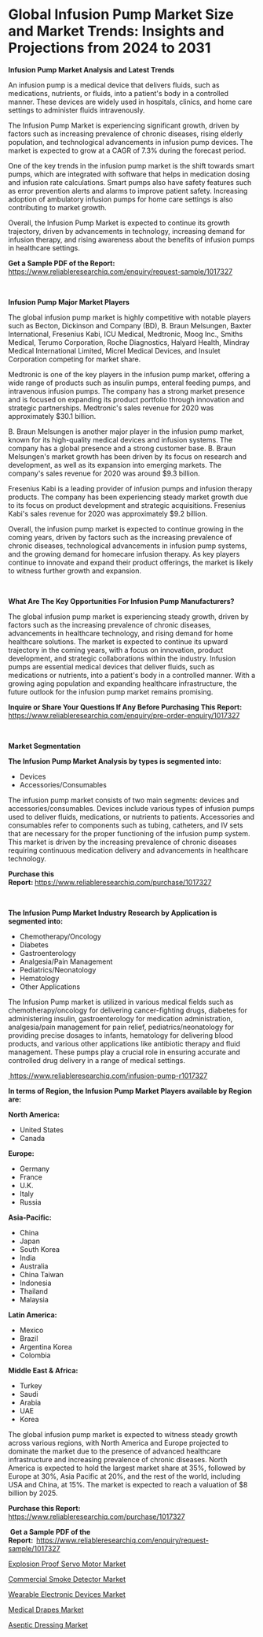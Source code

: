 <p><h1>Global Infusion Pump Market Size and Market Trends: Insights and Projections from 2024 to 2031</h1></p><p><strong>Infusion Pump Market Analysis and Latest Trends</strong></p>
<p><p>An infusion pump is a medical device that delivers fluids, such as medications, nutrients, or fluids, into a patient's body in a controlled manner. These devices are widely used in hospitals, clinics, and home care settings to administer fluids intravenously.</p><p>The Infusion Pump Market is experiencing significant growth, driven by factors such as increasing prevalence of chronic diseases, rising elderly population, and technological advancements in infusion pump devices. The market is expected to grow at a CAGR of 7.3% during the forecast period.</p><p>One of the key trends in the infusion pump market is the shift towards smart pumps, which are integrated with software that helps in medication dosing and infusion rate calculations. Smart pumps also have safety features such as error prevention alerts and alarms to improve patient safety. Increasing adoption of ambulatory infusion pumps for home care settings is also contributing to market growth.</p><p>Overall, the Infusion Pump Market is expected to continue its growth trajectory, driven by advancements in technology, increasing demand for infusion therapy, and rising awareness about the benefits of infusion pumps in healthcare settings.</p></p>
<p><strong>Get a Sample PDF of the Report:&nbsp;</strong> <a href="https://www.reliableresearchiq.com/enquiry/request-sample/1017327">https://www.reliableresearchiq.com/enquiry/request-sample/1017327</a></p>
<p>&nbsp;</p>
<p><strong>Infusion Pump Major Market Players</strong></p>
<p><p>The global infusion pump market is highly competitive with notable players such as Becton, Dickinson and Company (BD), B. Braun Melsungen, Baxter International, Fresenius Kabi, ICU Medical, Medtronic, Moog Inc., Smiths Medical, Terumo Corporation, Roche Diagnostics, Halyard Health, Mindray Medical International Limited, Micrel Medical Devices, and Insulet Corporation competing for market share.</p><p>Medtronic is one of the key players in the infusion pump market, offering a wide range of products such as insulin pumps, enteral feeding pumps, and intravenous infusion pumps. The company has a strong market presence and is focused on expanding its product portfolio through innovation and strategic partnerships. Medtronic's sales revenue for 2020 was approximately $30.1 billion.</p><p>B. Braun Melsungen is another major player in the infusion pump market, known for its high-quality medical devices and infusion systems. The company has a global presence and a strong customer base. B. Braun Melsungen's market growth has been driven by its focus on research and development, as well as its expansion into emerging markets. The company's sales revenue for 2020 was around $9.3 billion.</p><p>Fresenius Kabi is a leading provider of infusion pumps and infusion therapy products. The company has been experiencing steady market growth due to its focus on product development and strategic acquisitions. Fresenius Kabi's sales revenue for 2020 was approximately $9.2 billion.</p><p>Overall, the infusion pump market is expected to continue growing in the coming years, driven by factors such as the increasing prevalence of chronic diseases, technological advancements in infusion pump systems, and the growing demand for homecare infusion therapy. As key players continue to innovate and expand their product offerings, the market is likely to witness further growth and expansion.</p></p>
<p>&nbsp;</p>
<p><strong>What Are The Key Opportunities For Infusion Pump Manufacturers?</strong></p>
<p><p>The global infusion pump market is experiencing steady growth, driven by factors such as the increasing prevalence of chronic diseases, advancements in healthcare technology, and rising demand for home healthcare solutions. The market is expected to continue its upward trajectory in the coming years, with a focus on innovation, product development, and strategic collaborations within the industry. Infusion pumps are essential medical devices that deliver fluids, such as medications or nutrients, into a patient's body in a controlled manner. With a growing aging population and expanding healthcare infrastructure, the future outlook for the infusion pump market remains promising.</p></p>
<p><strong>Inquire or Share Your Questions If Any Before Purchasing This Report:</strong> <a href="https://www.reliableresearchiq.com/enquiry/pre-order-enquiry/1017327">https://www.reliableresearchiq.com/enquiry/pre-order-enquiry/1017327</a></p>
<p>&nbsp;</p>
<p><strong>Market Segmentation</strong></p>
<p><strong>The Infusion Pump Market Analysis by types is segmented into:</strong></p>
<p><ul><li>Devices</li><li>Accessories/Consumables</li></ul></p>
<p><p>The infusion pump market consists of two main segments: devices and accessories/consumables. Devices include various types of infusion pumps used to deliver fluids, medications, or nutrients to patients. Accessories and consumables refer to components such as tubing, catheters, and IV sets that are necessary for the proper functioning of the infusion pump system. This market is driven by the increasing prevalence of chronic diseases requiring continuous medication delivery and advancements in healthcare technology.</p></p>
<p><strong>Purchase this Report:&nbsp;</strong><a href="https://www.reliableresearchiq.com/purchase/1017327">https://www.reliableresearchiq.com/purchase/1017327</a></p>
<p>&nbsp;</p>
<p><strong>The Infusion Pump Market Industry Research by Application is segmented into:</strong></p>
<p><ul><li>Chemotherapy/Oncology</li><li>Diabetes</li><li>Gastroenterology</li><li>Analgesia/Pain Management</li><li>Pediatrics/Neonatology</li><li>Hematology</li><li>Other Applications</li></ul></p>
<p><p>The Infusion Pump market is utilized in various medical fields such as chemotherapy/oncology for delivering cancer-fighting drugs, diabetes for administering insulin, gastroenterology for medication administration, analgesia/pain management for pain relief, pediatrics/neonatology for providing precise dosages to infants, hematology for delivering blood products, and various other applications like antibiotic therapy and fluid management. These pumps play a crucial role in ensuring accurate and controlled drug delivery in a range of medical settings.</p></p>
<p><a href="https://www.reliableresearchiq.com/infusion-pump-r1017327">&nbsp;https://www.reliableresearchiq.com/infusion-pump-r1017327</a></p>
<p><strong>In terms of Region, the Infusion Pump Market Players available by Region are:</strong></p>
<p>
    <p> <strong> North America: </strong>
        <ul>
            <li>United States</li>
            <li>Canada</li>
        </ul>
        </p> 
    <p> <strong> Europe: </strong>
        <ul>
            <li>Germany</li>
            <li>France</li>
            <li>U.K.</li>
            <li>Italy</li>
            <li>Russia</li>
        </ul>
        </p> 
    <p> <strong> Asia-Pacific: </strong>
        <ul>
            <li>China</li>
            <li>Japan</li>
            <li>South Korea</li>
            <li>India</li>
            <li>Australia</li>
            <li>China Taiwan</li>
            <li>Indonesia</li>
            <li>Thailand</li>
            <li>Malaysia</li>
        </ul>
        </p> 
    <p> <strong> Latin America: </strong>
        <ul>
            <li>Mexico</li>
            <li>Brazil</li>
            <li>Argentina Korea</li>
            <li>Colombia</li>
        </ul>
        </p> 
    <p> <strong> Middle East & Africa: </strong>
        <ul>
            <li>Turkey</li>
            <li>Saudi</li>
            <li>Arabia</li>
            <li>UAE</li>
            <li>Korea</li>
        </ul>
    </p>
    </p>
<p><p>The global infusion pump market is expected to witness steady growth across various regions, with North America and Europe projected to dominate the market due to the presence of advanced healthcare infrastructure and increasing prevalence of chronic diseases. North America is expected to hold the largest market share at 35%, followed by Europe at 30%, Asia Pacific at 20%, and the rest of the world, including USA and China, at 15%. The market is expected to reach a valuation of $8 billion by 2025.</p></p>
<p><strong>Purchase this Report: </strong><a href="https://www.reliableresearchiq.com/purchase/1017327">https://www.reliableresearchiq.com/purchase/1017327</a></p>
<p>&nbsp;<strong>Get a Sample PDF of the Report:&nbsp;&nbsp;</strong><a href="https://www.reliableresearchiq.com/enquiry/request-sample/1017327">https://www.reliableresearchiq.com/enquiry/request-sample/1017327</a></p>
<p><strong></strong></p>
<p><p><a href="https://medium.com/@jamieurcotte9056df/explosion-proof-servo-motor-market-share-market-analysis-growth-trends-forecasts-for-period-88e7ad1d9e21">Explosion Proof Servo Motor Market</a></p><p><a href="https://medium.com/@karianerice/commercial-smoke-detector-market-forecasts-market-trends-and-impact-analysis-2024-2031-a95a50859c24?postPublishedType=initial">Commercial Smoke Detector Market</a></p><p><a href="https://medium.com/@kathleenjacksond65/insights-into-the-wearable-electronic-devices-market-size-which-is-expanding-with-a-4-7-f29a7f192239">Wearable Electronic Devices Market</a></p><p><a href="https://github.com/RoccoManning/Market-Research-Report-List-6/blob/main/medical-drapes-market.md">Medical Drapes Market</a></p><p><a href="https://github.com/ranaacryptoaddmin/Market-Research-Report-List-1/blob/main/aseptic-dressing-market.md">Aseptic Dressing Market</a></p></p>